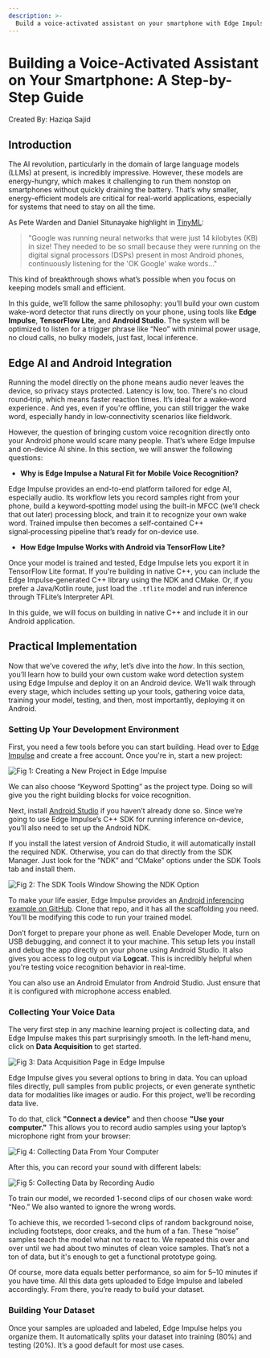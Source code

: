```yaml
---
description: >-
  Build a voice-activated assistant on your smartphone with Edge Impulse, TensorFlow Lite, and Android Studio for efficient wake-word detection.
---
```


# Building a Voice-Activated Assistant on Your Smartphone: A Step-by-Step Guide 

Created By: Haziqa Sajid

## Introduction

The AI revolution, particularly in the domain of large language models (LLMs) at present, is incredibly impressive. However, these models are energy-hungry, which makes it challenging to run them nonstop on smartphones without quickly draining the battery. That’s why smaller, energy-efficient models are critical for real-world applications, especially for systems that need to stay on all the time.

As Pete Warden and Daniel Situnayake highlight in [TinyML](https://tinymlbook.com/):

> "Google was running neural networks that were just 14 kilobytes (KB) in size! They needed to be so small because they were running on the digital signal processors (DSPs) present in most Android phones, continuously listening for the 'OK Google' wake words..."

This kind of breakthrough shows what’s possible when you focus on keeping models small and efficient.

In this guide, we’ll follow the same philosophy: you’ll build your own custom wake-word detector that runs directly on your phone, using tools like **Edge Impulse**, **TensorFlow Lite**, and **Android Studio**. The system will be optimized to listen for a trigger phrase like “Neo” with minimal power usage, no cloud calls, no bulky models, just fast, local inference.

## Edge AI and Android Integration

Running the model directly on the phone means audio never leaves the device, so privacy stays protected. Latency is low, too. There's no cloud round‑trip, which means faster reaction times. It’s ideal for a wake‑word experience . And yes, even if you're offline, you can still trigger the wake word, especially handy in low‑connectivity scenarios like fieldwork.

However, the question of bringing custom voice recognition directly onto your Android phone would scare many people. That’s where Edge Impulse and on-device AI shine. In this section, we will answer the following questions:

- **Why is Edge Impulse a Natural Fit for Mobile Voice Recognition?**

Edge Impulse provides an end-to-end platform tailored for edge AI, especially audio. Its workflow lets you record samples right from your phone, build a keyword‑spotting model using the built-in MFCC (we’ll check that out later) processing block, and train it to recognize your own wake word. Trained impulse then becomes a self-contained C++ signal‑processing pipeline that’s ready for on-device use.

- **How Edge Impulse Works with Android via TensorFlow Lite?**

Once your model is trained and tested, Edge Impulse lets you export it in TensorFlow Lite format. If you're building in native C++, you can include the Edge Impulse‑generated C++ library using the NDK and CMake. Or, if you prefer a Java/Kotlin route, just load the `.tflite` model and run inference through TFLite’s Interpreter API.

In this guide, we will focus on building in native C++ and include it in our Android application.

## Practical Implementation

Now that we’ve covered the _why_, let’s dive into the _how_. In this section, you’ll learn how to build your own custom wake word detection system using Edge Impulse and deploy it on an Android device. We’ll walk through every stage, which includes setting up your tools, gathering voice data, training your model, testing, and then, most importantly, deploying it on Android.

### Setting Up Your Development Environment

First, you need a few tools before you can start building. Head over to [Edge Impulse](https://studio.edgeimpulse.com) and create a free account. Once you're in, start a new project:

![Fig 1: Creating a New Project in Edge Impulse](../.gitbook/assets/android-keyword-spotting/image1a.png)

We can also choose “Keyword Spotting” as the project type. Doing so will give you the right building blocks for voice recognition.

Next, install [Android Studio](https://developer.android.com/studio) if you haven’t already done so. Since we’re going to use Edge Impulse’s C++ SDK for running inference on-device, you’ll also need to set up the Android NDK. 

If you install the latest version of Android Studio, it will automatically install the required NDK. Otherwise, you can do that directly from the SDK Manager. Just look for the “NDK” and “CMake” options under the SDK Tools tab and install them.

![Fig 2: The SDK Tools Window Showing the NDK Option](../.gitbook/assets/android-keyword-spotting/image1a.png)

To make your life easier, Edge Impulse provides an [Android inferencing example on GitHub](https://github.com/edgeimpulse/example-standalone-inferencing-android). Clone that repo, and it has all the scaffolding you need. You'll be modifying this code to run your trained model.

Don’t forget to prepare your phone as well. Enable Developer Mode, turn on USB debugging, and connect it to your machine. This setup lets you install and debug the app directly on your phone using Android Studio. It also gives you access to log output via **Logcat**. This is incredibly helpful when you're testing voice recognition behavior in real-time. 

You can also use an Android Emulator from Android Studio. Just ensure that it is configured with microphone access enabled.

### Collecting Your Voice Data

The very first step in any machine learning project is collecting data, and Edge Impulse makes this part surprisingly smooth. In the left-hand menu, click on **Data Acquisition** to get started.

![Fig 3: Data Acquisition Page in Edge Impulse](../.gitbook/assets/android-keyword-spotting/image3a.png)

Edge Impulse gives you several options to bring in data. You can upload files directly, pull samples from public projects, or even generate synthetic data for modalities like images or audio. For this project, we’ll be recording data live.

To do that, click **"Connect a device"** and then choose **"Use your computer."** This allows you to record audio samples using your laptop’s microphone right from your browser:

![Fig 4: Collecting Data From Your Computer](../.gitbook/assets/android-keyword-spotting/image4a.png)

After this, you can record your sound with different labels:

![Fig 5: Collecting Data by Recording Audio](../.gitbook/assets/android-keyword-spotting/image5a.png)

To train our model, we recorded 1-second clips of our chosen wake word: “Neo.” We also wanted to ignore the wrong words. 

To achieve this, we recorded 1-second clips of random background noise, including footsteps, door creaks, and the hum of a fan. These “noise” samples teach the model what not to react to. We repeated this over and over until we had about two minutes of clean voice samples. That’s not a ton of data, but it's enough to get a functional prototype going.

Of course, more data equals better performance, so aim for 5–10 minutes if you have time. All this data gets uploaded to Edge Impulse and labeled accordingly. From there, you’re ready to build your dataset.

### Building Your Dataset

Once your samples are uploaded and labeled, Edge Impulse helps you organize them. It automatically splits your dataset into training (80%) and testing (20%). It’s a good default for most use cases.




